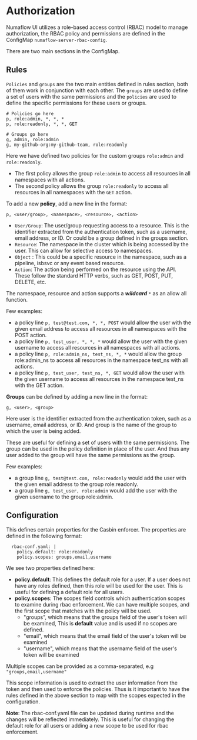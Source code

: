# Authorization

Numaflow UI utilizes a role-based access control (RBAC) model to manage authorization, the RBAC policy and permissions are defined in the ConfigMap `numaflow-server-rbac-config`.

There are two main sections in the ConfigMap.

## Rules

`Policies` and `groups` are the two main entities defined in rules section, both of them work in conjunction with each other. The `groups` are used to define a set of users with the same permissions and the `policies` are used to define the specific permissions for these users or groups.

```
# Policies go here
p, role:admin, *, *, *
p, role:readonly, *, *, GET

# Groups go here
g, admin, role:admin
g, my-github-org:my-github-team, role:readonly
```

Here we have defined two policies for the custom groups `role:admin` and `role:readonly`.

- The first policy allows the group `role:admin` to access all resources in all namespaces with all actions.
- The second policy allows the group `role:readonly` to access all resources in all namespaces with the `GET` action.

To add a new **policy**, add a new line in the format:

```
p, <user/group>, <namespace>, <resource>, <action>
```

- `User/Group`: The user/group requesting access to a resource. This is the identifier extracted from the authentication token, such as a username, email address, or ID. Or could be a group defined in the groups section.
- `Resource`: The namespace in the cluster which is being accessed by the user. This can allow for selective access to namespaces.
- `Object` : This could be a specific resource in the namespace, such as a pipeline, isbsvc or any event based resource.
- `Action`: The action being performed on the resource using the API. These follow the standard HTTP verbs, such as GET, POST, PUT, DELETE, etc.

The namespace, resource and action supports a **_wildcard_** `*` as an allow all function.

Few examples:

- a policy line `p, test@test.com, *, *, POST` would allow the user with the given email address to access all resources in all namespaces with the POST action.
- a policy line `p, test_user, *, *, *` would allow the user with the given username to access all resources in all namespaces with all actions.
- a policy line `p, role:admin_ns, test_ns, *, *` would allow the group role:admin_ns to access all resources in the namespace test_ns with all actions.
- a policy line `p, test_user, test_ns, *, GET` would allow the user with the given username to access all resources in the namespace test_ns with the GET action.

**Groups** can be defined by adding a new line in the format:

```
g, <user>, <group>
```

Here user is the identifier extracted from the authentication token, such as a username, email address, or ID. And group is the name of the group to which the user is being added.

These are useful for defining a set of users with the same permissions. The group can be used in the policy definition in place of the user. And thus any user added to the group will have the same permissions as the group.

Few examples:

- a group line `g, test@test.com, role:readonly` would add the user with the given email address to the group role:readonly.
- a group line `g, test_user, role:admin` would add the user with the given username to the group role:admin.

## Configuration

This defines certain properties for the Casbin enforcer. The properties are defined in the following format:

```
  rbac-conf.yaml: |
    policy.default: role:readonly
    policy.scopes: groups,email,username
```

We see two properties defined here:

- **policy.default**: This defines the default role for a user. If a user does not have any roles defined, then this role will be used for the user. This is useful for defining a default role for all users.
- **policy.scopes**: The scopes field controls which authentication scopes to examine during rbac enforcement. We can have multiple scopes, and the first scope that matches with the policy will be used.
  - "groups", which means that the groups field of the user's token will be examined, This is **default** value and is used if no scopes are defined.
  - "email", which means that the email field of the user's token will be examined
  - "username", which means that the username field of the user's token will be examined

Multiple scopes can be provided as a comma-separated, e.g `"groups,email,username"`

This scope information is used to extract the user information from the token and then used to enforce the policies. Thus is it important to have the rules defined in the above section to map with the scopes expected in the configuration.

**Note**: The rbac-conf.yaml file can be updated during runtime and the changes will be reflected immediately. This is useful for changing the default role for all users or adding a new scope to be used for rbac enforcement.
